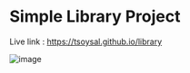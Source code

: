 # Simple Library Project 

Live link : https://tsoysal.github.io/library

![image](https://github.com/tsoysal/library/assets/137247868/e61afb36-0db2-40cf-ab6f-fa578cd20bf9)
